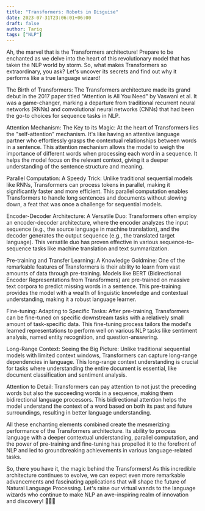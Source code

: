 ```yaml
---
title: "Transformers: Robots in Disguise"
date: 2023-07-31T23:06:01+06:00
draft: false
author: Tariq
tags: ["NLP"]
---
```


Ah, the marvel that is the Transformers architecture! Prepare to be enchanted as we delve into the heart of this revolutionary model that has taken the NLP world by storm. So, what makes Transformers so extraordinary, you ask? Let's uncover its secrets and find out why it performs like a true language wizard!

The Birth of Transformers:
The Transformers architecture made its grand debut in the 2017 paper titled "Attention is All You Need" by Vaswani et al. It was a game-changer, marking a departure from traditional recurrent neural networks (RNNs) and convolutional neural networks (CNNs) that had been the go-to choices for sequence tasks in NLP.

Attention Mechanism: The Key to its Magic:
At the heart of Transformers lies the "self-attention" mechanism. It's like having an attentive language partner who effortlessly grasps the contextual relationships between words in a sentence. This attention mechanism allows the model to weigh the importance of different words when processing each word in a sequence. It helps the model focus on the relevant context, giving it a deeper understanding of the sentence structure and meaning.

Parallel Computation: A Speedy Trick:
Unlike traditional sequential models like RNNs, Transformers can process tokens in parallel, making it significantly faster and more efficient. This parallel computation enables Transformers to handle long sentences and documents without slowing down, a feat that was once a challenge for sequential models.

Encoder-Decoder Architecture: A Versatile Duo:
Transformers often employ an encoder-decoder architecture, where the encoder analyzes the input sequence (e.g., the source language in machine translation), and the decoder generates the output sequence (e.g., the translated target language). This versatile duo has proven effective in various sequence-to-sequence tasks like machine translation and text summarization.

Pre-training and Transfer Learning: A Knowledge Goldmine:
One of the remarkable features of Transformers is their ability to learn from vast amounts of data through pre-training. Models like BERT (Bidirectional Encoder Representations from Transformers) are pre-trained on massive text corpora to predict missing words in a sentence. This pre-training provides the model with a wealth of linguistic knowledge and contextual understanding, making it a robust language learner.

Fine-tuning: Adapting to Specific Tasks:
After pre-training, Transformers can be fine-tuned on specific downstream tasks with a relatively small amount of task-specific data. This fine-tuning process tailors the model's learned representations to perform well on various NLP tasks like sentiment analysis, named entity recognition, and question-answering.

Long-Range Context: Seeing the Big Picture:
Unlike traditional sequential models with limited context windows, Transformers can capture long-range dependencies in language. This long-range context understanding is crucial for tasks where understanding the entire document is essential, like document classification and sentiment analysis.

Attention to Detail:
Transformers can pay attention to not just the preceding words but also the succeeding words in a sequence, making them bidirectional language processors. This bidirectional attention helps the model understand the context of a word based on both its past and future surroundings, resulting in better language understanding.

All these enchanting elements combined create the mesmerizing performance of the Transformers architecture. Its ability to process language with a deeper contextual understanding, parallel computation, and the power of pre-training and fine-tuning has propelled it to the forefront of NLP and led to groundbreaking achievements in various language-related tasks.

So, there you have it, the magic behind the Transformers! As this incredible architecture continues to evolve, we can expect even more remarkable advancements and fascinating applications that will shape the future of Natural Language Processing. Let's raise our virtual wands to the language wizards who continue to make NLP an awe-inspiring realm of innovation and discovery! 🧙‍♂️✨